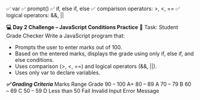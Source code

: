 ✅ var
✅ prompt()
✅ if, else if, else
✅ comparison operators: >, <, ==
✅ logical operators: &&, ||

**💻 Day 2 Challenge – JavaScript Conditions Practice**
📝 Task: Student Grade Checker
Write a JavaScript program that:

-   Prompts the user to enter marks out of 100.
-   Based on the entered marks, displays the grade using only if, else if, and else conditions.
-   Uses comparison (>, <, ==) and logical operators (&&, ||).
-   Uses only var to declare variables.

***✅ Grading Criteria***
    Marks Range	    Grade
    90 – 100	    A+
    80 – 89	        A
    70 – 79	        B
    60 – 69	        C
    50 – 59	        D
    Less than 50	Fail
Invalid Input	    Error Message

